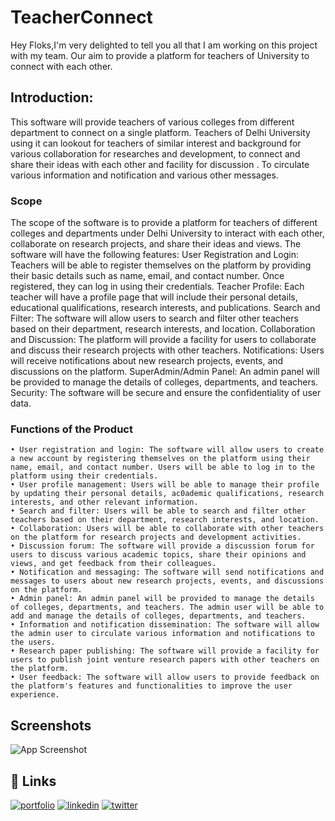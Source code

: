 
# TeacherConnect
Hey Floks,I'm very delighted to tell you all that I am working on this project with my team. Our aim to provide a platform for teachers of University to connect with each other.
## Introduction:
This software will provide teachers of various colleges from different department to connect on a single platform. Teachers of Delhi University using it can lookout for teachers of similar interest and background for various collaboration for researches and development, to connect and share their ideas with each other and facility for discussion . To circulate various information and notification and various other messages.
### Scope
The scope of the software is to provide a platform for teachers of different colleges and departments under Delhi University to interact with each other, collaborate on research projects, and share their ideas and views. The software will have the following features:
User Registration and Login: Teachers will be able to register themselves on the platform by providing their basic details such as name, email, and contact number. Once registered, they can log in using their credentials.
Teacher Profile: Each teacher will have a profile page that will include their personal details, educational qualifications, research interests, and publications.
Search and Filter: The software will allow users to search and filter other teachers based on their department, research interests, and location.
Collaboration and Discussion: The platform will provide a facility for users to collaborate and discuss their research projects with other teachers.
Notifications: Users will receive notifications about new research projects, events, and discussions on the platform.
SuperAdmin/Admin Panel: An admin panel will be provided to manage the details of colleges, departments, and teachers.
Security: The software will be secure and ensure the confidentiality of user data.

### Functions of the Product

    • User registration and login: The software will allow users to create a new account by registering themselves on the platform using their name, email, and contact number. Users will be able to log in to the platform using their credentials.
    • User profile management: Users will be able to manage their profile by updating their personal details, ac0ademic qualifications, research interests, and other relevant information.
    • Search and filter: Users will be able to search and filter other teachers based on their department, research interests, and location.
    • Collaboration: Users will be able to collaborate with other teachers on the platform for research projects and development activities.
    • Discussion forum: The software will provide a discussion forum for users to discuss various academic topics, share their opinions and views, and get feedback from their colleagues.
    • Notification and messaging: The software will send notifications and messages to users about new research projects, events, and discussions on the platform.
    • Admin panel: An admin panel will be provided to manage the details of colleges, departments, and teachers. The admin user will be able to add and manage the details of colleges, departments, and teachers.
    • Information and notification dissemination: The software will allow the admin user to circulate various information and notifications to the users.
    • Research paper publishing: The software will provide a facility for users to publish joint venture research papers with other teachers on the platform.
    • User feedback: The software will allow users to provide feedback on the platform's features and functionalities to improve the user experience.

## Screenshots

![App Screenshot](https://drive.google.com/file/d/1gfwMeFe0j1HxIlCgdm9Yj8eBFYgVb4t8/view)

## 🔗 Links
[![portfolio](https://img.shields.io/badge/my_portfolio-000?style=for-the-badge&logo=ko-fi&logoColor=white)](https://katherineoelsner.com/)
[![linkedin](https://img.shields.io/badge/linkedin-0A66C2?style=for-the-badge&logo=linkedin&logoColor=white)](https://www.linkedin.com/)
[![twitter](https://img.shields.io/badge/twitter-1DA1F2?style=for-the-badge&logo=twitter&logoColor=white)](https://twitter.com/)

